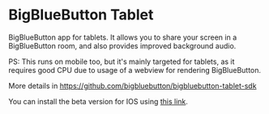 # BigBlueButton Tablet

BigBlueButton app for tablets. It allows you to share your screen in a BigBlueButton room, and also provides improved background audio.

PS: This runs on mobile too, but it's mainly targeted for tablets, as it requires good CPU due to usage of a webview for rendering BigBlueButton.

More details in https://github.com/bigbluebutton/bigbluebutton-tablet-sdk

You can install the beta version for IOS using [this link](https://testflight.apple.com/join/7k0KWvF6).
